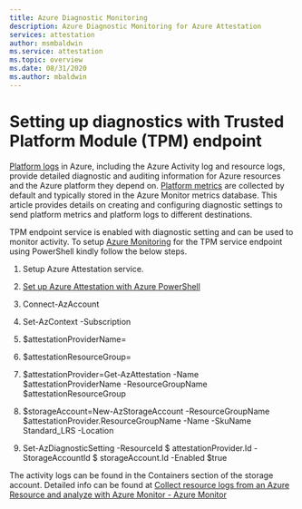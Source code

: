 ```yaml
---
title: Azure Diagnostic Monitoring
description: Azure Diagnostic Monitoring for Azure Attestation
services: attestation
author: msmbaldwin
ms.service: attestation
ms.topic: overview
ms.date: 08/31/2020
ms.author: mbaldwin
---
```


# Setting up diagnostics with Trusted Platform Module (TPM) endpoint

[Platform logs](/azure/azure-monitor/platform/platform-logs-overview) in Azure, including the Azure Activity log and resource logs, provide detailed diagnostic and auditing information for Azure resources and the Azure platform they depend on. [Platform metrics](/azure/azure-monitor/platform/data-platform-metrics) are collected by default and typically stored in the Azure Monitor metrics database. This article provides details on creating and configuring diagnostic settings to send platform metrics and platform logs to different destinations. 

TPM endpoint service is enabled with diagnostic setting and can be used to monitor activity. To setup [Azure Monitoring](/azure/azure-monitor/overview) for the TPM service endpoint using PowerShell kindly follow the below steps. 

1. Setup Azure Attestation service. 

2. [Set up Azure Attestation with Azure PowerShell](/azure/attestation/quickstart-powershell#:~:text=%20Quickstart%3A%20Set%20up%20Azure%20Attestation%20with%20Azure,Register%20Microsoft.Attestation%20resource%20provider.%20Register%20the...%20More%20)

3. Connect-AzAccount 

4. Set-AzContext -Subscription <Subscription id> 

5. $attestationProviderName=<Name of the attestation provider> 

6. $attestationResourceGroup=<Name of the resource Group> 

7. $attestationProvider=Get-AzAttestation -Name $attestationProviderName -ResourceGroupName $attestationResourceGroup 

8. $storageAccount=New-AzStorageAccount -ResourceGroupName $attestationProvider.ResourceGroupName -Name <Name for Storage Account> -SkuName Standard_LRS -Location <Location> 

9. Set-AzDiagnosticSetting -ResourceId $ attestationProvider.Id -StorageAccountId $ storageAccount.Id -Enabled $true 


The activity logs can be found in the Containers section of the storage account. Detailed info can be found at [Collect resource logs from an Azure Resource and analyze with Azure Monitor - Azure Monitor](/azure/azure-monitor/learn/tutorial-resource-logs)
